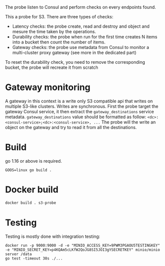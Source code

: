 The probe listen to Consul and perform checks on every endpoints found.

This a probe for S3. There are three types of checks:
- Latency checks: the probe create, read and destroy and object and mesure the time taken by the operations.
- Durability checks: the probe when run for the first time creates N items into a bucket then count the number of items.
- Gateway checks: the probe use metadata from Consul to monitor a multi-cluster proxy gateway (see more in the dedicated part)

To reset the durability check, you need to remove the corresponding bucket, the probe will recreate it from scratch

# Gateway monitoring

A gateway in this context is a write only S3 compatible api that writes on multiple S3-like clusters. Writes are synchronous.
First the probe target the gateway Consul service, it then extract the `gateway_destinations` service metadata.
`gateway_destinations` value should be formatted as follow: `<dc>:<consul-service>;<dc>:<consul-service>, ...`
The probe will the write an object on the gateway and try to read it from all the destinations.

# Build

go 1.16 or above is required.

`GOOS=linux go build .`

# Docker build

```bash
docker build . s3-probe
```

#  Testing

Testing is mostly done with integration testing:
```
docker run -p 9000:9000 -d -e "MINIO_ACCESS_KEY=9PWM3PGAOU5TESTINGKEY" -e "MINIO_SECRET_KEY=p4KQAm5cLKfW2QoJG8SI5JOI3gYSECRETKEY" minio/minio server /data
go test -timeout 30s ./...
```